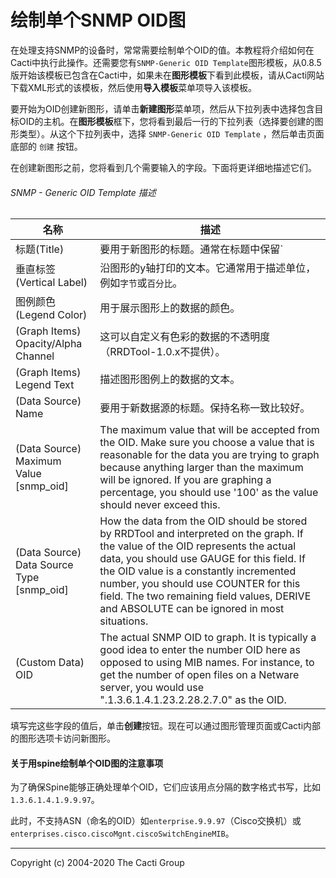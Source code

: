# 绘制单个SNMP OID图

在处理支持SNMP的设备时，常常需要绘制单个OID的值。本教程将介绍如何在Cacti中执行此操作。还需要您有`SNMP-Generic OID Template`图形模板，从0.8.5版开始该模板已包含在Cacti中，如果未在**图形模板**下看到此模板，请从Cacti网站下载XML形式的该模板，然后使用**导入模板**菜单项导入该模板。

要开始为OID创建新图形，请单击**新建图形**菜单项，然后从下拉列表中选择包含目标OID的主机。在**图形模板**框下，您将看到最后一行的下拉列表（选择要创建的图形类型）。从这个下拉列表中，选择 `SNMP-Generic OID Template` ，然后单击页面底部的 `创建` 按钮。

在创建新图形之前，您将看到几个需要输入的字段。下面将更详细地描述它们。

###### SNMP - Generic OID Template 描述

名称 | 描述 
--- | ---
标题(Title) | 要用于新图形的标题。通常在标题中保留`|host_description|`比较好，以便以后更容易识别图形。 
垂直标签(Vertical Label) | 沿图形的y轴打印的文本。它通常用于描述单位，例如`字节`或`百分比`。 
图例颜色(Legend Color) | 用于展示图形上的数据的颜色。 
(Graph Items) Opacity/Alpha Channel | 这可以自定义有色彩的数据的不透明度（RRDTool-1.0.x不提供）。 
(Graph Items) Legend Text | 描述图形图例上的数据的文本。 
(Data Source) Name | 要用于新数据源的标题。保持名称一致比较好。 
(Data Source) Maximum Value [snmp_oid] | The maximum value that will be accepted from the OID. Make sure you choose a value that is reasonable for the data you are trying to graph because anything larger than the maximum will be ignored. If you are graphing a percentage, you should use '100' as the value should never exceed this.
(Data Source) Data Source Type [snmp_oid] | How the data from the OID should be stored by RRDTool and interpreted on the graph. If the value of the OID represents the actual data, you should use GAUGE for this field. If the OID value is a constantly incremented number, you should use COUNTER for this field. The two remaining field values, DERIVE and ABSOLUTE can be ignored in most situations.
(Custom Data) OID | The actual SNMP OID to graph. It is typically a good idea to enter the number OID here as opposed to using MIB names. For instance, to get the number of open files on a Netware server, you would use ".1.3.6.1.4.1.23.2.28.2.7.0" as the OID.

填写完这些字段的值后，单击**创建**按钮。现在可以通过图形管理页面或Cacti内部的图形选项卡访问新图形。

#### 关于用spine绘制单个OID图的注意事项

为了确保Spine能够正确处理单个OID，它们应该用点分隔的数字格式书写，比如`1.3.6.1.4.1.9.9.97`。

此时，不支持ASN（命名的OID）如`enterprise.9.9.97`（Cisco交换机）或`enterprises.cisco.ciscoMgnt.ciscoSwitchEngineMIB`。

---
Copyright (c) 2004-2020 The Cacti Group
